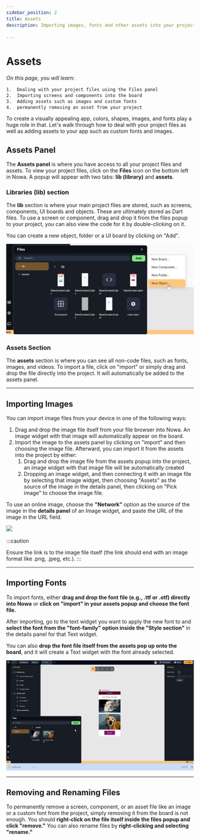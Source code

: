 ```yaml
---
sidebar_position: 2
title: Assets
description: Importing images, fonts and other assets into your project

---
```


# Assets 

*On this page, you will learn:*
```
1.  Dealing with your project files using the Files panel
2.  Importing screens and components into the board
3.  Adding assets such as images and custom fonts
4.  permanently removing an asset from your project
```

  

To create a visually appealing app, colors, shapes, images, and fonts play a huge role in that. Let's walk through how to deal with your project files as well as adding assets to your app such as custom fonts and images.

  

## Assets Panel

  

The **Assets panel** is where you have access to all your project files and assets. To view your project files, click on the **Files** icon on the bottom left in Nowa. A popup will appear with two tabs: **lib (library)** and **assets**.

  


### Libraries (lib) section

  

The **lib** section is where your main project files are stored, such as screens, components, UI boards and objects. These are ultimately stored as Dart files. To use a screen or component, drag and drop it from the files popup to your project, you can also view the code for it by double-clicking on it.

You can create a new object, folder or a UI board by clicking on "Add".

![](./img/adding_assets.png)



### Assets Section

The **assets** section is where you can see all non-code files, such as fonts, images, and videos. To import a file, click on "import" or simply drag and drop the file directly into the project. It will automatically be added to the assets panel.

---


## Importing Images

You can import image files from your device in one of the following ways:

1.  Drag and drop the image file itself from your file browser into Nowa. An image widget with that image will automatically appear on the board.
2.  Import the image to the assets panel by clicking on "import" and then choosing the image file. Afterward, you can import it from the assets into the project by either:
	1. Drag and drop the image file from the assets popup into the project, an image widget with that image file will be automatically created 
	2. Dropping an image widget, and then connecting it with an image file by selecting that image widget, then choosing "Assets" as the source of the image in the details panel, then clicking on "Pick image" to choose the image file.

To use an online image, choose the **"Network"** option as the source of the image in the **details panel** of an Image widget, and paste the URL of the image in the URL field. 

![](./img/import_images.gif)

:::caution

Ensure the link is to the image file itself (the link should end with an image format like .png, .jpeg, etc.).
:::

---

## Importing Fonts

To import fonts, either **drag and drop the font file (e.g., .ttf or .otf) directly into Nowa** or **click on "import" in your assets popup and choose the font file.**

After importing, go to the text widget you want to apply the new font to and **select the font from the "font-family" option inside the "Style section"** in the details panel for that Text widget. 

You can also **drop the font file itself from the assets pop up onto the board**, and it will create a Text widget with the font already selected.

 ![](./img/import_fonts.gif)


---


## Removing and Renaming Files

To permanently remove a screen, component, or an asset file like an image or a custom font from the project, simply removing it from the board is not enough. You should **right-click on the file itself inside the files popup and click "remove."** You can also rename files by **right-clicking and selecting "rename."**














